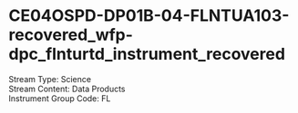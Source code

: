 # CE04OSPD-DP01B-04-FLNTUA103-recovered_wfp-dpc_flnturtd_instrument_recovered

Stream Type: Science<br>
Stream Content: Data Products<br>
Instrument Group Code: FL<br>
